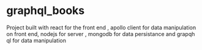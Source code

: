 # graphql_books
Project built with react for the front end , apollo client for data manipulation on front end, nodejs for server , mongodb for data persistance and grapqh ql for data manipulation
